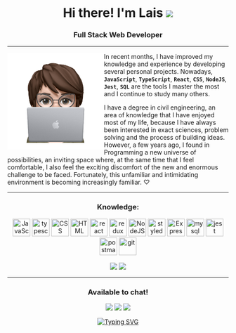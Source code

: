 
<h1 align="center">Hi there! I'm Lais <img src="https://media.giphy.com/media/hvRJCLFzcasrR4ia7z/giphy.gif" width="30px"/></h1>
<h3 align="center">Full Stack Web Developer</h3> 


<!--
<p align="center">🇧🇷 Brazilian in Germany 🇩🇪</p>
**laisrmacedo/laisrmacedo** is a ✨ _special_ ✨ repository because its `README.md` (this file) appears on your GitHub profile.

Here are some ideas to get you started:

- 🔭 I’m currently working on ...
- 🌱 I’m currently learning ...
- 👯 I’m looking to collaborate on ...
- 🤔 I’m looking for help with ...
- 💬 Ask me about ...
- 📫 How to reach me: ...
- 😄 Pronouns: ...
- ⚡ Fun fact: ...
-->

**************

<img align="left" src="./sticker.png" width="220px"> 

In recent months, I have improved my knowledge and experience by developing several personal projects. Nowadays, **`JavaScript`**, **`TypeScript`**, **`React`**, **`CSS`**, **`NodeJS`**, **`Jest`**, **`SQL`** are the tools I master the most and I continue to study many others.

<p>I have a degree in civil engineering, an area of knowledge that I have enjoyed most of my life, because I have always been interested in exact sciences, problem solving and the process of building ideas. However, a few years ago, I found in Programming a new universe of possibilities, an inviting space where, at the same time that I feel comfortable, I also feel the exciting discomfort of the new and enormous challenge to be faced. Fortunately, this unfamiliar and intimidating environment is becoming increasingly familiar. &#x2661;</p>

***************	

<h3 align="center">Knowledge:</h3>
<p align="center">
  <img height="40" width="40" src="https://cdn.simpleicons.org/javascript/fd428d" title='JavaScript'/> 
  <img height="40" width="40" src="https://cdn.simpleicons.org/typescript/fd428d" title='typescript'/> 
  <img height="40" width="40" src="https://cdn.simpleicons.org/css3/fd428d" title='CSS'/> 
  <img height="40" width="40" src="https://cdn.simpleicons.org/html5/fd428d" title='HTML'/> 
  <img height="40" width="40" src="https://cdn.simpleicons.org/react/fd428d" title='react'/> 
  <img height="40" width="40" src="https://cdn.simpleicons.org/redux/fd428d" title='redux'/> 
  <img height="40" width="40" src="https://cdn.simpleicons.org/nodedotjs/fd428d" title='NodeJS'/> 
  <img height="40" width="40" src="https://cdn.simpleicons.org/styledcomponents/fd428d" title='styledcomponents'/> 
  <img height="40" width="40" src="https://cdn.simpleicons.org/express/fd428d" title='Express'/> 
  <img height="40" width="40" src="https://cdn.simpleicons.org/mysql/fd428d" title='mysql'/>
  <img height="40" width="40" src="https://cdn.simpleicons.org/jest/fd428d" title='jest'/>
  <img height="40" width="40" src="https://cdn.simpleicons.org/postman/fd428d" title='postman'/>
  <img height="40" width="40" src="https://cdn.simpleicons.org/git/fd428d" title='git'/>
</p>

<div align="center">
  <img height="150em" src="https://github-readme-stats-eight-theta.vercel.app/api?username=laisrmacedo&show_icons=true&theme=radical&include_all_commits=true&count_private=true"/>
  <img height="150em" src="https://github-readme-stats-eight-theta.vercel.app/api/top-langs/?username=laisrmacedo&layout=compact&langs_count=8&theme=radical"/>
<div>	

*******************
<h3 align="center">Available to chat!</h3>

<div align="center" width="100%">
  <a href="https://www.linkedin.com/in/laisrmacedo/"><img src="https://img.shields.io/badge/LinkedIn-0077B5?style=for-the-badge&logo=linkedin&logoColor=white"/></a>
  <a href="https://wa.me/+4901747781517"><img src="https://img.shields.io/badge/WhatsApp-25D366?style=for-the-badge&logo=whatsapp&logoColor=white" /></a>
  <a href="mailto:laisrodriguesmacedo@gmail.com"><img src="https://img.shields.io/badge/Gmail-D14836?style=for-the-badge&logo=gmail&logoColor=white"/></a>
</div>

<a href="https://git.io/typing-svg"><img src="https://readme-typing-svg.demolab.com?font=Fira+Code&pause=1000&color=AEAEAE&center=true&vCenter=true&width=1000&lines=%23OpenToWork" alt="Typing SVG" /></a>
